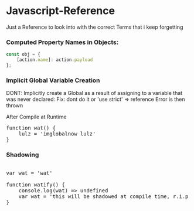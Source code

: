# Javascript-Reference
Just a Reference to look into with the correct Terms that i keep forgetting 

### Computed Property Names in Objects:

```js
const obj = {
    [action.name]: action.payload
};
```

### Implicit Global Variable Creation

DONT: Implicitly create a Global as a result of assigning to a variable that was never declared:
Fix: dont do it or 'use strict' => reference Error is then thrown

After Compile at Runtime 
<pre>
function wat() {
    lulz = 'imglobalnow lulz'
}
</pre>

### Shadowing ###

<pre>

var wat = 'wat'

function watify() {
    console.log(wat) => undefined
    var wat = 'this will be shadowed at compile time, r.i.p accessing this lexically at runtime (screw window.wat which only works because we are one level deep)'
}
</pre>


